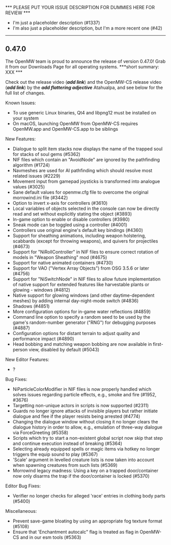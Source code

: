 *** PLEASE PUT YOUR ISSUE DESCRIPTION FOR DUMMIES HERE FOR REVIEW ***

- I'm just a placeholder description (#1337)
- I'm also just a placeholder description, but I'm a more recent one (#42)

***

0.47.0
------

The OpenMW team is proud to announce the release of version 0.47.0! Grab it from our Downloads Page for all operating systems. ***short summary: XXX ***

Check out the release video (***add link***) and the OpenMW-CS release video (***add link***) by the ***add flattering adjective*** Atahualpa, and see below for the full list of changes.

Known Issues:
- To use generic Linux binaries, Qt4 and libpng12 must be installed on your system
- On macOS, launching OpenMW from OpenMW-CS requires OpenMW.app and OpenMW-CS.app to be siblings

New Features:
- Dialogue to split item stacks now displays the name of the trapped soul for stacks of soul gems (#5362)
- NIF files which contain an "AvoidNode" are ignored by the pathfinding algorithm (#1724)
- Navmeshes are used for AI pathfinding which should resolve most related issues (#2229)
- Movement input from gamepad joysticks is transformed into analogue values (#3025)
- Sane default values for openmw.cfg file to overcome the original morrowind.ini file (#3442)
- Option to invert x-axis for controllers (#3610)
- Local variables of objects selected in the console can now be directly read and set without explicitly stating the object (#3893)
- In-game option to enable or disable controllers (#3980)
- Sneak mode can be toggled using a controller (#4001)
- Controllers use original engine's default key bindings (#4360)
- Support for sheathing animations, including weapon holstering, scabbards (except for throwing weapons), and quivers for projectiles (#4673)
- Support for "NiRollController" in NIF files to ensure correct rotation of models in "Weapon Sheathing" mod (#4675)
- Support for native animated containers (#4730)
- Support for VAO ("Vertex Array Objects") from OSG 3.5.6 or later (#4756)
- Support for "NiSwitchNode" in NIF files to allow future implementation of native support for extended features like harvestable plants or glowing - windows (#4812)
- Native support for glowing windows (and other daytime-dependent meshes) by adding internal day-night-mode switch (#4836)
- Shadows (#4851)
- More configuration options for in-game water reflections (#4859)
- Command line option to specify a random seed to be used by the game's random-number generator ("RNG") for debugging purposes (#4887)
- Configuration options for distant terrain to adjust quality and performance impact (#4890)
- Head bobbing and matching weapon bobbing are now available in first-person view, disabled by default (#5043)

New Editor Features:
- ?

Bug Fixes:
- NiParticleColorModifier in NIF files is now properly handled which solves issues regarding particle effects, e.g., smoke and fire (#1952, #3676)
- Targetting non-unique actors in scripts is now supported (#2311)
- Guards no longer ignore attacks of invisible players but rather initiate dialogue and flee if the player resists being arrested (#4774)
- Changing the dialogue window without closing it no longer clears the dialogue history in order to allow, e.g., emulation of three-way dialogue via ForceGreeting (#5358)
- Scripts which try to start a non-existent global script now skip that step and continue execution instead of breaking (#5364)
- Selecting already equipped spells or magic items via hotkey no longer triggers the equip sound to play (#5367)
- 'Scale' argument in levelled creature lists is now taken into account when spawning creatures from such lists (#5369)
- Morrowind legacy madness: Using a key on a trapped door/container now only disarms the trap if the door/container is locked (#5370)

Editor Bug Fixes:
- Verifier no longer checks for alleged 'race' entries in clothing body parts (#5400)

Miscellaneous:
- Prevent save-game bloating by using an appropriate fog texture format (#5108)
- Ensure that 'Enchantment autocalc" flag is treated as flag in OpenMW-CS and in our esm tools (#5363)
